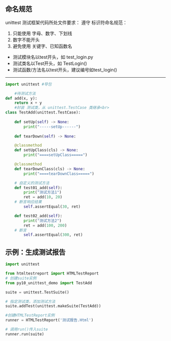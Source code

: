 ## 命名规范

unittest 测试框架代码所处文件要求： 遵守 标识符命名规范：
1. 只能使用 字母、数字、下划线
2. 数字不能开头
3. 避免使用 关键字、已知函数名
* 测试模块名以test开头，如 test_login.py
* 测试类名以Test开头，如 TestLogin()
* 测试函数/方法名以test开头，建议编号如test_login()
-------
```python
import unittest #导包

    #待测试方法
def add(x, y):
    return x + y
    #封装 测试类，从 unittest.TestCase 类继承<br>
class TestAdd(unittest.TestCase):
    
    def setUp(self) -> None:
        print("-----setUp------")
        
    def tearDown(self) -> None:

    @classmethod
    def setUpClass(cls) -> None:
        print("====setUpClass=====")    

    @classmethod
    def tearDownClass(cls) -> None:
        print("====tearDownClass=====")

    # 自定义的测试方法
    def test01_add(self):
        print("测试方法1")
        ret = add(10, 20)
    # 断言响应结果
        self.assertEqual(30, ret)

    def test02_add(self):
        print("测试方法2")
        ret = add(100, 200)
    # 断言
        self.assertEqual(300, ret)
```
## 示例：生成测试报告
```python
import unittest

from htmltestreport import HTMLTestReport
# 创建suite实例
from py10_unittest_demo import TestAdd

suite = unittest.TestSuite()

# 指定测试类，添加测试方法
suite.addTest(unittest.makeSuite(TestAdd))

#创建HTMLTestReport实例
runner = HTMLTestReport('测试报告.Html')

# 调用run()传入suite
runner.run(suite)
```